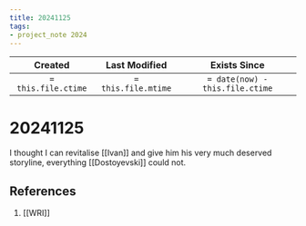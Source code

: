 ```yaml
---
title: 20241125
tags:
- project_note 2024
---
```

|     Created      |  Last Modified   |       Exists Since        |
|:----------------:|:----------------:|:----------------:|
| `= this.file.ctime` | `= this.file.mtime` | `= date(now) - this.file.ctime`|

# 20241125
I thought I can revitalise [[Ivan]] and give him his very much deserved storyline, everything [[Dostoyevski]] could not.

## References
1. [[WRI]]
